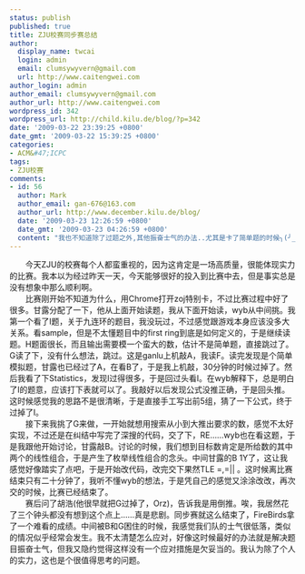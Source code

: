 ```yaml
---
status: publish
published: true
title: ZJU校赛同步赛总结
author:
  display_name: twcai
  login: admin
  email: clumsywyvern@gmail.com
  url: http://www.caitengwei.com
author_login: admin
author_email: clumsywyvern@gmail.com
author_url: http://www.caitengwei.com
wordpress_id: 342
wordpress_url: http://child.kilu.de/blog/?p=342
date: '2009-03-22 23:39:25 +0800'
date_gmt: '2009-03-22 15:39:25 +0800'
categories:
- ACM&#47;ICPC
tags:
- ZJU校赛
comments:
- id: 56
  author: Mark
  author_email: gan-676@163.com
  author_url: http://www.december.kilu.de/blog/
  date: '2009-03-23 12:26:59 +0800'
  date_gmt: '2009-03-23 04:26:59 +0800'
  content: "我也不知道除了过题之外,其他振奋士气的办法..尤其是卡了简单题的时候╮(╯_╰)╭"
---
```

<p>　　今天ZJU的校赛每个人都蛮重视的，因为这肯定是一场高质量，很能体现实力的比赛。我本以为经过昨天一天，今天能够很好的投入到比赛中去，但是事实总是没有想象中那么顺利啊。<br />
　　比赛刚开始不知道为什么，用Chrome打开zoj特别卡，不过比赛过程中好了很多。甘露分配了一下，他从上面开始读题，我从下面开始读，wyb从中间挑。我第一个看了I题，关于九连环的题目，我没玩过，不过感觉跟游戏本身应该没多大关系。看sample，但是不太懂题目中的first ring到底是如何定义的，于是继续读题。H题面很长，而且输出需要模一个蛮大的数，估计不是简单题，直接跳过了。G读了下，没有什么想法，跳过。这是ganlu上机敲A，我读F。读完发现是个简单模拟题，甘露也已经过了A，在看B了，于是我上机敲，30分钟的时候过掉了。然后我看了下Statistics，发现I过得很多，于是回过头看I。在wyb解释下，总是明白了I的题意，应该打下表就可以了。我敲好以后发现公式没推正确，于是回头推。这时候感觉我的思路不是很清晰，于是直接手工写出前5组，猜了一下公式，终于过掉了I。<br />
　　接下来我挑了G来做，一开始就想用搜索从小到大推出要求的数，感觉不太好实现，不过还是在纠结中写完了深搜的代码，交了下，RE&hellip;&hellip;wyb也在看这题，于是我跟他开始讨论，甘露敲B。讨论的时候，我们想到目标数肯定是所给数的其中两个的线性组合，于是产生了枚举线性组合的念头。中间甘露的B 1Y了，这让我感觉好像踏实了点吧，于是开始改代码，改完交下果然TLE =,=|| 。这时候离比赛结束只有二十分钟了，我听不懂wyb的想法，于是凭自己的感觉又涂涂改改，再次交的时候，比赛已经结束了。<br />
　　赛后问了胡浩(他很早就把G过掉了，Orz)，告诉我是用倒推。唉，我居然花了三个钟头都没有想到这个点上&hellip;&hellip;真是悲剧。同步赛就这么结束了，FireBirds拿了一个难看的成绩。中间被B和G困住的时候，我感觉我们队的士气很低落，类似的情况似乎经常会发生。我不太清楚怎么应对，好像这时候最好的办法就是解决题目振奋士气，但我又隐约觉得这样没有一个应对措施是欠妥当的。我认为除了个人的实力，这也是个很值得思考的问题。</p>
